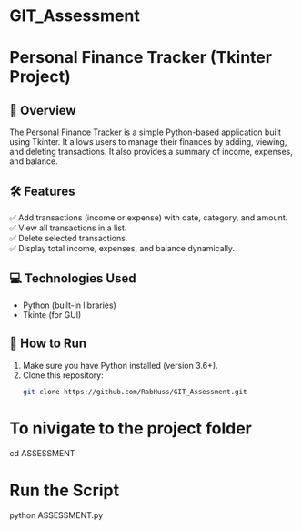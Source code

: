 # GIT_Assessment
# Personal Finance Tracker (Tkinter Project)

## 📌 Overview
The Personal Finance Tracker is a simple Python-based application built using Tkinter. It allows users to manage their finances by adding, viewing, and deleting transactions. It also provides a summary of income, expenses, and balance.

## 🛠 Features
✅ Add transactions (income or expense) with date, category, and amount.  
✅ View all transactions in a list.  
✅ Delete selected transactions.  
✅ Display total income, expenses, and balance dynamically.  

## 💻 Technologies Used
- Python (built-in libraries)
- Tkinte (for GUI)

## 🚀 How to Run
1. Make sure you have Python installed (version 3.6+).  
2. Clone this repository:  
   ```sh
   git clone https://github.com/RabHuss/GIT_Assessment.git
# To nivigate to the project folder
   cd ASSESSMENT

 # Run the Script
 python ASSESSMENT.py


